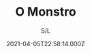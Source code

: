 ---
id: '65d6cb1f-2e95-40f4-83c2-43938bc9c19a'
type: 'movie' # Filme, Série, Anime
title: "O Monstro"
synopsis: ["Um maníaco sexual e serial killer está à solta, mas equivocadamente a polícia suspeita de Loris (Roberto Benigni), um malandro de 5ª categoria que só rouba supermercados e vive dando uma de espertinho para não pagar suas contas. Jessica Rossetti (Nicoletta Braschi), uma policial, recebe a missão de, disfarçada, conhecer Loris e, orientada por Jolanda Taccone (Dominique Lavanant), um psicólogo da polícia, provoca sexualmente Loris de todas as formas para despertar o “monstro” que existe nele. Mas as coisas não acontecem conforme o planejado.",
]
originalTitle: "Il mostro"
date: '2021-04-05T22:58:14.000Z'
update: '2021-04-05T22:58:14.000Z'
releaseDate: '1994-10-22T03:00:00.000Z'
imdb:
  rating: '7.5' # 8.5
  id: '' # tt0470752
duration: '1h 52m'
trailer:
  urls: [
    'CE9h4jkNYoI',
  ]
tags: ['720p']
genre: ['Comédia'] #
quality: 'BluRay 720p' # BluRay, WEB-DL, HDTV, WEB-DL4K, WEB-DLe
format: 'Mkv' # MKV, MP4, TS
audio: 'Português' # Dublado, Legendado, Dual Audio, Dub & Leg
subtitle: 'S/L' # Português, inglês,
size: '1.35 GB' # 4.8 GB
audioQuality: 10
videoQuality: 10
directors: []
#  - name: 'Lana Wachowski'
#    image: ''
#  - name: 'Lilly Wachowski'
#    image: ''
cast: []
#  - name: 'Keanu Reeves'
#    image: ''
#    characterName: 'Neo'
writers: []
#  - name: ''
#    image: ''
maturityRating:
  age: '' # L , 10, 12, 14, 16, 18
  topics: [''] # Violence, Illegal drugs, Inappropriate Language, Legal Drugs, Sexual Content, Extreme Violence
###########################################
download:
  
  - url: 'magnet:?xt=urn:btih:57D27B5C55FCE2239CBE476D3DFF756B1AB5C2C0&dn=O.Monstro.1994.720p.Dublado-LAPUMiA.mkv&tr=udp%3a//tracker.openbittorrent.com%3a80/announce'
    resolution: '720p' # 720p, 1080p, 4K,
    audio: 'Dublado' # Dublado, Legendado, Dual Audio
    size: '' # 4.8 GB
    quality: '' # BluRay, WEB-DL
    format: '' # MKV
images:
  cover: '/assets/movies/o-monstro.jpg'
  background: '/assets/movies/'
---